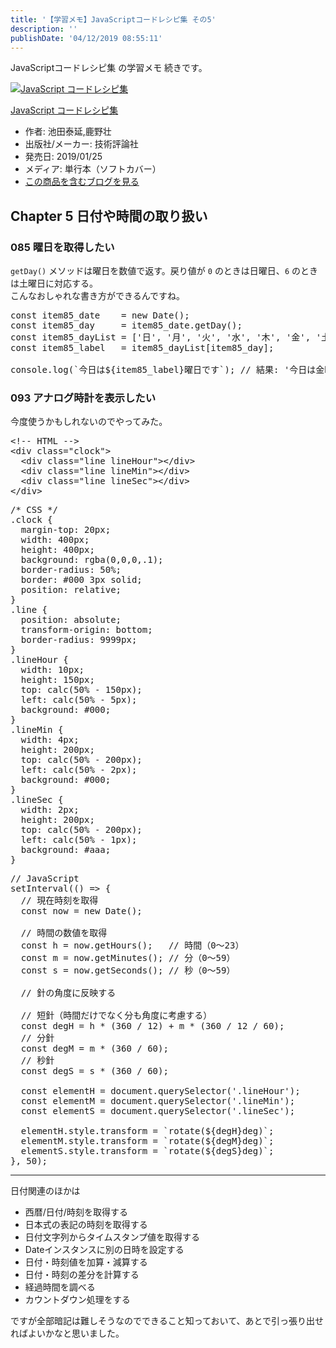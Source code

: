 ```yaml
---
title: '【学習メモ】JavaScriptコードレシピ集 その5'
description: ''
publishDate: '04/12/2019 08:55:11'
---
```


<p>JavaScriptコードレシピ集 の学習メモ 続きです。</p>

<p><div class="hatena-asin-detail"><a href="http://www.amazon.co.jp/exec/obidos/ASIN/4297103680/hatena-blog-22/"><img src="/images/hatena/20190726111820.jpg" class="hatena-asin-detail-image" alt="JavaScript コードレシピ集" title="JavaScript コードレシピ集"></a><div class="hatena-asin-detail-info"><p class="hatena-asin-detail-title"><a href="http://www.amazon.co.jp/exec/obidos/ASIN/4297103680/hatena-blog-22/">JavaScript コードレシピ集</a></p><ul><li><span class="hatena-asin-detail-label">作者:</span> 池田泰延,鹿野壮</li><li><span class="hatena-asin-detail-label">出版社/メーカー:</span> 技術評論社</li><li><span class="hatena-asin-detail-label">発売日:</span> 2019/01/25</li><li><span class="hatena-asin-detail-label">メディア:</span> 単行本（ソフトカバー）</li><li><a href="http://d.hatena.ne.jp/asin/4297103680/hatena-blog-22" target="_blank">この商品を含むブログを見る</a></li></ul></div><div class="hatena-asin-detail-foot"></div></div></p>

<h2>Chapter 5 日付や時間の取り扱い</h2>

<h3>085 曜日を取得したい</h3>

<p><code>getDay()</code> メソッドは曜日を数値で返す。戻り値が <code>0</code> のときは日曜日、<code>6</code> のときは土曜日に対応する。<br/>
こんなおしゃれな書き方ができるんですね。</p>

<pre class="code lang-javascript" data-lang="javascript" data-unlink><span class="synStatement">const</span> item85_date    = <span class="synStatement">new</span> <span class="synType">Date</span>();
<span class="synStatement">const</span> item85_day     = item85_date.getDay();
<span class="synStatement">const</span> item85_dayList = <span class="synIdentifier">[</span><span class="synConstant">'日'</span>, <span class="synConstant">'月'</span>, <span class="synConstant">'火'</span>, <span class="synConstant">'水'</span>, <span class="synConstant">'木'</span>, <span class="synConstant">'金'</span>, <span class="synConstant">'土'</span><span class="synIdentifier">]</span>;
<span class="synStatement">const</span> item85_label   = item85_dayList<span class="synIdentifier">[</span>item85_day<span class="synIdentifier">]</span>;

console.log(`今日は$<span class="synIdentifier">{</span>item85_label<span class="synIdentifier">}</span>曜日です`); <span class="synComment">// 結果: '今日は金曜日です'</span>
</pre>

<h3>093 アナログ時計を表示したい</h3>

<p>今度使うかもしれないのでやってみた。</p>

<pre class="code lang-html" data-lang="html" data-unlink><span class="synComment">&lt;!-- HTML --&gt;</span>
<span class="synIdentifier">&lt;</span><span class="synStatement">div</span><span class="synIdentifier"> </span><span class="synType">class</span><span class="synIdentifier">=</span><span class="synConstant">&quot;clock&quot;</span><span class="synIdentifier">&gt;</span>
  <span class="synIdentifier">&lt;</span><span class="synStatement">div</span><span class="synIdentifier"> </span><span class="synType">class</span><span class="synIdentifier">=</span><span class="synConstant">&quot;line lineHour&quot;</span><span class="synIdentifier">&gt;&lt;/</span><span class="synStatement">div</span><span class="synIdentifier">&gt;</span>
  <span class="synIdentifier">&lt;</span><span class="synStatement">div</span><span class="synIdentifier"> </span><span class="synType">class</span><span class="synIdentifier">=</span><span class="synConstant">&quot;line lineMin&quot;</span><span class="synIdentifier">&gt;&lt;/</span><span class="synStatement">div</span><span class="synIdentifier">&gt;</span>
  <span class="synIdentifier">&lt;</span><span class="synStatement">div</span><span class="synIdentifier"> </span><span class="synType">class</span><span class="synIdentifier">=</span><span class="synConstant">&quot;line lineSec&quot;</span><span class="synIdentifier">&gt;&lt;/</span><span class="synStatement">div</span><span class="synIdentifier">&gt;</span>
<span class="synIdentifier">&lt;/</span><span class="synStatement">div</span><span class="synIdentifier">&gt;</span>
</pre>

<pre class="code lang-css" data-lang="css" data-unlink><span class="synComment">/* CSS */</span>
<span class="synIdentifier">.clock</span> <span class="synIdentifier">{</span>
  <span class="synType">margin-top</span>: <span class="synConstant">20px</span>;
  <span class="synType">width</span>: <span class="synConstant">400px</span>;
  <span class="synType">height</span>: <span class="synConstant">400px</span>;
  <span class="synType">background</span>: <span class="synIdentifier">rgba(</span><span class="synConstant">0</span><span class="synIdentifier">,</span><span class="synConstant">0</span><span class="synIdentifier">,</span><span class="synConstant">0</span><span class="synIdentifier">,</span><span class="synConstant">.1</span><span class="synIdentifier">)</span>;
  <span class="synType">border-radius</span>: <span class="synConstant">50%</span>;
  <span class="synType">border</span>: <span class="synConstant">#000</span> <span class="synConstant">3px</span> <span class="synConstant">solid</span>;
  <span class="synType">position</span>: <span class="synConstant">relative</span>;
<span class="synIdentifier">}</span>
<span class="synIdentifier">.line</span> <span class="synIdentifier">{</span>
  <span class="synType">position</span>: <span class="synConstant">absolute</span>;
  <span class="synType">transform-origin</span>: <span class="synConstant">bottom</span>;
  <span class="synType">border-radius</span>: <span class="synConstant">9999px</span>;
<span class="synIdentifier">}</span>
<span class="synIdentifier">.lineHour</span> <span class="synIdentifier">{</span>
  <span class="synType">width</span>: <span class="synConstant">10px</span>;
  <span class="synType">height</span>: <span class="synConstant">150px</span>;
  <span class="synType">top</span>: calc(<span class="synConstant">50%</span> - <span class="synConstant">150px</span>);
  <span class="synType">left</span>: calc(<span class="synConstant">50%</span> - <span class="synConstant">5px</span>);
  <span class="synType">background</span>: <span class="synConstant">#000</span>;
<span class="synIdentifier">}</span>
<span class="synIdentifier">.lineMin</span> <span class="synIdentifier">{</span>
  <span class="synType">width</span>: <span class="synConstant">4px</span>;
  <span class="synType">height</span>: <span class="synConstant">200px</span>;
  <span class="synType">top</span>: calc(<span class="synConstant">50%</span> - <span class="synConstant">200px</span>);
  <span class="synType">left</span>: calc(<span class="synConstant">50%</span> - <span class="synConstant">2px</span>);
  <span class="synType">background</span>: <span class="synConstant">#000</span>;
<span class="synIdentifier">}</span>
<span class="synIdentifier">.lineSec</span> <span class="synIdentifier">{</span>
  <span class="synType">width</span>: <span class="synConstant">2px</span>;
  <span class="synType">height</span>: <span class="synConstant">200px</span>;
  <span class="synType">top</span>: calc(<span class="synConstant">50%</span> - <span class="synConstant">200px</span>);
  <span class="synType">left</span>: calc(<span class="synConstant">50%</span> - <span class="synConstant">1px</span>);
  <span class="synType">background</span>: <span class="synConstant">#aaa</span>;
<span class="synIdentifier">}</span>
</pre>

<pre class="code lang-javascript" data-lang="javascript" data-unlink><span class="synComment">// JavaScript</span>
setInterval(() =&gt; <span class="synIdentifier">{</span>
  <span class="synComment">// 現在時刻を取得</span>
  <span class="synStatement">const</span> now = <span class="synStatement">new</span> <span class="synType">Date</span>();

  <span class="synComment">// 時間の数値を取得</span>
  <span class="synStatement">const</span> h = now.getHours();   <span class="synComment">// 時間（0〜23）</span>
  <span class="synStatement">const</span> m = now.getMinutes(); <span class="synComment">// 分（0〜59）</span>
  <span class="synStatement">const</span> s = now.getSeconds(); <span class="synComment">// 秒（0〜59）</span>

  <span class="synComment">// 針の角度に反映する</span>

  <span class="synComment">// 短針（時間だけでなく分も角度に考慮する）</span>
  <span class="synStatement">const</span> degH = h * (360 / 12) + m * (360 / 12 / 60);
  <span class="synComment">// 分針</span>
  <span class="synStatement">const</span> degM = m * (360 / 60);
  <span class="synComment">// 秒針</span>
  <span class="synStatement">const</span> degS = s * (360 / 60);

  <span class="synStatement">const</span> elementH = <span class="synStatement">document</span>.querySelector(<span class="synConstant">'.lineHour'</span>);
  <span class="synStatement">const</span> elementM = <span class="synStatement">document</span>.querySelector(<span class="synConstant">'.lineMin'</span>);
  <span class="synStatement">const</span> elementS = <span class="synStatement">document</span>.querySelector(<span class="synConstant">'.lineSec'</span>);

  elementH.style.transform = `rotate($<span class="synIdentifier">{</span>degH<span class="synIdentifier">}</span>deg)`;
  elementM.style.transform = `rotate($<span class="synIdentifier">{</span>degM<span class="synIdentifier">}</span>deg)`;
  elementS.style.transform = `rotate($<span class="synIdentifier">{</span>degS<span class="synIdentifier">}</span>deg)`;
<span class="synIdentifier">}</span>, 50);
</pre>

<hr />

<p>日付関連のほかは</p>

<ul>
<li>西暦/日付/時刻を取得する</li>
<li>日本式の表記の時刻を取得する</li>
<li>日付文字列からタイムスタンプ値を取得する</li>
<li>Dateインスタンスに別の日時を設定する</li>
<li>日付・時刻値を加算・減算する</li>
<li>日付・時刻の差分を計算する</li>
<li>経過時間を調べる</li>
<li>カウントダウン処理をする</li>
</ul>

<p>ですが全部暗記は難しそうなのでできること知っておいて、あとで引っ張り出せればよいかなと思いました。</p>
